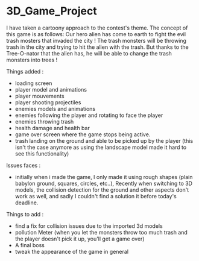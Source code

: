 # 3D_Game_Project

I have taken a cartoony approach to the contest's theme.
The concept of this game is as follows: 
Our hero alien has come to earth to fight the evil trash mosters that invaded the city ! 
The trash monsters will be throwing trash in the city and trying to hit the alien with the trash. 
But thanks to the Tree-O-nator that the alien has, he will be able to change the trash monsters into trees ! 


Things added : 
- loading screen
- player model and animations
- player mouvements
- player shooting projectiles
- enemies models and animations
- enemies following the player and rotating to face the player
- enemies throwing trash
- health damage and health bar
- game over screen where the game stops being active.
- trash landing on the ground and able to be picked up by the player (this isn't the case anymore as using the landscape model made it hard to see this functionality)

Issues faces : 
- initially when i made the game, I only made it using rough shapes (plain babylon ground, squares, circles, etc..), Recently when switching to 3D models, the collision detection for the ground and other aspects don't work as well, and sadly I couldn't find a solution it before today's deadline.

Things to add : 
- find a fix for collision issues due to the imported 3d models
- pollution Meter (when you let the monsters throw too much trash and the player doesn't pick it up, you'll get a game over)
- A final boss
- tweak the appearance of the game in general

